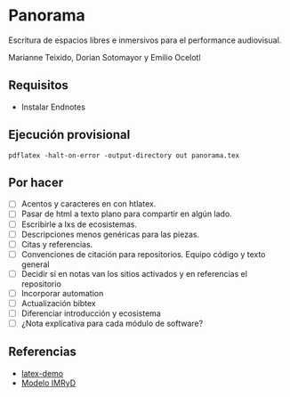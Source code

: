 # Panorama

Escritura de espacios libres e inmersivos para el performance audiovisual.

Marianne Teixido, Dorian Sotomayor y Emilio Ocelotl 

## Requisitos

- Instalar Endnotes

## Ejecución provisional

`pdflatex -halt-on-error -output-directory out panorama.tex`

## Por hacer

- [ ] Acentos y caracteres en con htlatex. 
- [ ] Pasar de html a texto plano para compartir en algún lado.
- [ ] Escribirle a lxs de ecosistemas.
- [ ] Descripciones menos genéricas para las piezas. 
- [ ] Citas y referencias.
- [ ] Convenciones de citación para repositorios. Equipo código y texto general 
- [ ] Decidir si en notas van los sitios activados y en referencias el repositorio 
- [ ] Incorporar automation 
- [ ] Actualización bibtex
- [ ] Diferenciar introducción y ecosistema 
- [ ] ¿Nota explicativa para cada módulo de software? 

## Referencias

- [latex-demo](https://github.com/rexmalebka/latex-demo) 
- [Modelo IMRyD](https://www.lluiscodina.com/modelo-imryd) 
